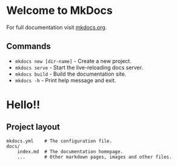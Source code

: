 # Welcome to MkDocs

For full documentation visit [mkdocs.org](https://www.mkdocs.org).

## Commands

* `mkdocs new [dir-name]` - Create a new project.
* `mkdocs serve` - Start the live-reloading docs server.
* `mkdocs build` - Build the documentation site.
* `mkdocs -h` - Print help message and exit.

# Hello!!

## Project layout

    mkdocs.yml    # The configuration file.
    docs/
        index.md  # The documentation homepage.
        ...       # Other markdown pages, images and other files.
